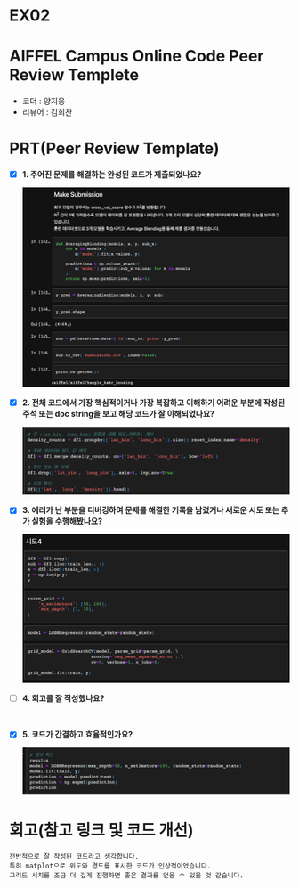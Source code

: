 # EX02

# AIFFEL Campus Online Code Peer Review Templete
- 코더 : 양지웅
- 리뷰어 : 김희찬


# PRT(Peer Review Template)
- [X]  **1. 주어진 문제를 해결하는 완성된 코드가 제출되었나요?**
    
    <img src = './screenshot/1.png'>
    </br>

- [X]  **2. 전체 코드에서 가장 핵심적이거나 가장 복잡하고 이해하기 어려운 부분에 작성된 
주석 또는 doc string을 보고 해당 코드가 잘 이해되었나요?**

    <img src = './screenshot/2.png'>
    </br>

        
- [X]  **3. 에러가 난 부분을 디버깅하여 문제를 해결한 기록을 남겼거나
새로운 시도 또는 추가 실험을 수행해봤나요?**
    
    <img src = './screenshot/3.png'>
    </br>
        
- [ ]  **4. 회고를 잘 작성했나요?**
  
    </br>
        
- [X]  **5. 코드가 간결하고 효율적인가요?**

    <img src = './screenshot/5.png'>
    </br>


# 회고(참고 링크 및 코드 개선)
```
전반적으로 잘 작성된 코드라고 생각합니다.
특히 matplot으로 위도와 경도를 표시한 코드가 인상적이었습니다.
그리드 서치를 조금 더 깊게 진행하면 좋은 결과를 얻을 수 있을 것 같습니다.
```
